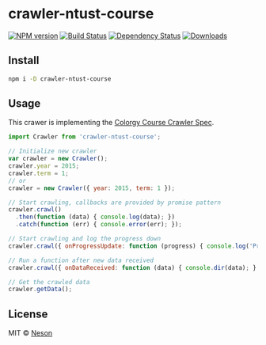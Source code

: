 # crawler-ntust-course

[![NPM version][npm-image]][npm-url]
[![Build Status][travis-image]][travis-url]
[![Dependency Status][depstat-image]][depstat-url]
[![Downloads][download-badge]][npm-url]

## Install

```sh
npm i -D crawler-ntust-course
```

## Usage

This crawer is implementing the [Colorgy Course Crawler Spec](https://github.com/colorgy/API-Specs/blob/master/README.md#nodejs).

```js
import Crawler from 'crawler-ntust-course';

// Initialize new crawler
var crawler = new Crawler();
crawler.year = 2015;
crawler.term = 1;
// or
crawler = new Crawler({ year: 2015, term: 1 });

// Start crawling, callbacks are provided by promise pattern
crawler.crawl()
  .then(function (data) { console.log(data); })
  .catch(function (err) { console.error(err); });

// Start crawling and log the progress down
crawler.crawl({ onProgressUpdate: function (progress) { console.log('Progress: ' + progress); } });

// Run a function after new data received
crawler.crawl({ onDataReceived: function (data) { console.dir(data); } });

// Get the crawled data
crawler.getData();
```

## License

MIT © [Neson](http://github.com/colorgy)

[npm-url]: https://npmjs.org/package/crawler-ntust-course
[npm-image]: https://img.shields.io/npm/v/crawler-ntust-course.svg?style=flat-square

[travis-url]: https://travis-ci.org/colorgy/crawler-ntust-course-js
[travis-image]: https://img.shields.io/travis/colorgy/crawler-ntust-course-js.svg?style=flat-square

[depstat-url]: https://david-dm.org/colorgy/crawler-ntust-course-js
[depstat-image]: https://david-dm.org/colorgy/crawler-ntust-course-js.svg?style=flat-square

[download-badge]: http://img.shields.io/npm/dm/crawler-ntust-course.svg?style=flat-square
